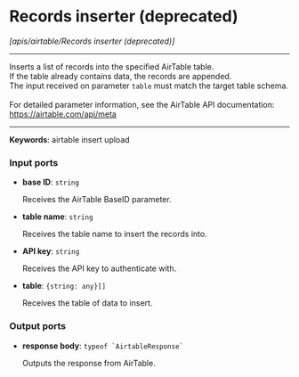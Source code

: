 # Records inserter (deprecated)

_[apis/airtable/Records inserter (deprecated)]_

---

Inserts a list of records into the specified AirTable table.<br>
If the table already contains data, the records are appended.<br>
The input received on parameter `table` must match the target table schema.<br>
<br>
For detailed parameter information, see the AirTable API documentation:<br>
https://airtable.com/api/meta<br>

---

__Keywords__: airtable insert upload

### Input ports

* __base ID__: ` string `

    Receives the AirTable BaseID parameter.<br>


* __table name__: ` string `

    Receives the table name to insert the records into.<br>


* __API key__: ` string `

    Receives the API key to authenticate with.<br>


* __table__: ` {string: any}[] `

    Receives the table of data to insert.<br>

### Output ports

* __response body__: `` typeof `AirtableResponse` ``

    Outputs the response from AirTable.<br>


